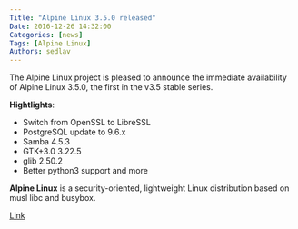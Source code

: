 ```yaml
---
Title: "Alpine Linux 3.5.0 released"
Date: 2016-12-26 14:32:00
Categories: [news]
Tags: [Alpine Linux]
Authors: sedlav
---
```


The Alpine Linux project is pleased to announce the immediate availability of Alpine Linux 3.5.0, the first in the v3.5 stable series.

**Hightlights**:

* Switch from OpenSSL to LibreSSL
* PostgreSQL update to 9.6.x
* Samba 4.5.3
* GTK+3.0 3.22.5
* glib 2.50.2
* Better python3 support and more

**Alpine Linux** is a security-oriented, lightweight Linux distribution based on musl libc and busybox.

[Link](https://alpinelinux.org/posts/Alpine-3.5.0-released.html)
